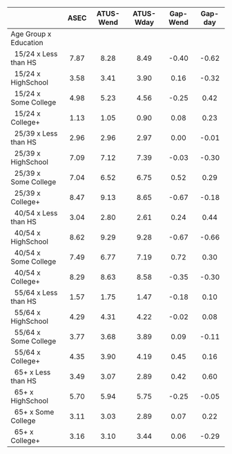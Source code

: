
|                      |         ASEC |    ATUS-Wend |    ATUS-Wday |     Gap-Wend |      Gap-day |
| -------------------- | :----------: | :----------: | :----------: | :----------: | :----------: |
| Age Group x Education |              |              |              |              |              |
| &nbsp;&nbsp;15/24 x Less than HS |         7.87 |         8.28 |         8.49 |        -0.40 |        -0.62 |
| &nbsp;&nbsp;15/24 x HighSchool |         3.58 |         3.41 |         3.90 |         0.16 |        -0.32 |
| &nbsp;&nbsp;15/24 x Some College |         4.98 |         5.23 |         4.56 |        -0.25 |         0.42 |
| &nbsp;&nbsp;15/24 x College+ |         1.13 |         1.05 |         0.90 |         0.08 |         0.23 |
| &nbsp;&nbsp;25/39 x Less than HS |         2.96 |         2.96 |         2.97 |         0.00 |        -0.01 |
| &nbsp;&nbsp;25/39 x HighSchool |         7.09 |         7.12 |         7.39 |        -0.03 |        -0.30 |
| &nbsp;&nbsp;25/39 x Some College |         7.04 |         6.52 |         6.75 |         0.52 |         0.29 |
| &nbsp;&nbsp;25/39 x College+ |         8.47 |         9.13 |         8.65 |        -0.67 |        -0.18 |
| &nbsp;&nbsp;40/54 x Less than HS |         3.04 |         2.80 |         2.61 |         0.24 |         0.44 |
| &nbsp;&nbsp;40/54 x HighSchool |         8.62 |         9.29 |         9.28 |        -0.67 |        -0.66 |
| &nbsp;&nbsp;40/54 x Some College |         7.49 |         6.77 |         7.19 |         0.72 |         0.30 |
| &nbsp;&nbsp;40/54 x College+ |         8.29 |         8.63 |         8.58 |        -0.35 |        -0.30 |
| &nbsp;&nbsp;55/64 x Less than HS |         1.57 |         1.75 |         1.47 |        -0.18 |         0.10 |
| &nbsp;&nbsp;55/64 x HighSchool |         4.29 |         4.31 |         4.22 |        -0.02 |         0.08 |
| &nbsp;&nbsp;55/64 x Some College |         3.77 |         3.68 |         3.89 |         0.09 |        -0.11 |
| &nbsp;&nbsp;55/64 x College+ |         4.35 |         3.90 |         4.19 |         0.45 |         0.16 |
| &nbsp;&nbsp;65+ x Less than HS |         3.49 |         3.07 |         2.89 |         0.42 |         0.60 |
| &nbsp;&nbsp;65+ x HighSchool |         5.70 |         5.94 |         5.75 |        -0.25 |        -0.05 |
| &nbsp;&nbsp;65+ x Some College |         3.11 |         3.03 |         2.89 |         0.07 |         0.22 |
| &nbsp;&nbsp;65+ x College+ |         3.16 |         3.10 |         3.44 |         0.06 |        -0.29 |


